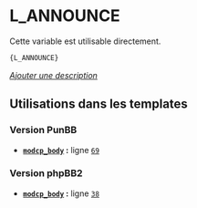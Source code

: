 # L_ANNOUNCE


Cette variable est utilisable directement.

```html
{L_ANNOUNCE}
```

[*Ajouter une description*](https://fa-tvars.appspot.com/var/L_ANNOUNCE)

## Utilisations dans les templates

### Version PunBB
* __[`modcp_body`](../tpl/var/punbb/modcp_body.md#readme) :__ ligne [`69`](../tpl/src/punbb/modcp_body.tpl#L69)

### Version phpBB2
* __[`modcp_body`](../tpl/var/subsilver/modcp_body.md#readme) :__ ligne [`38`](../tpl/src/subsilver/modcp_body.tpl#L38)